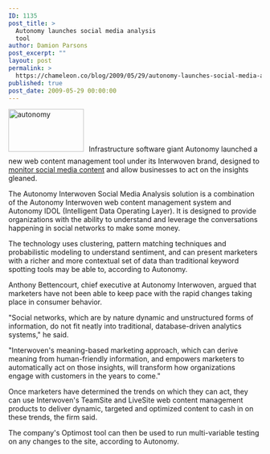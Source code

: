 ```yaml
---
ID: 1135
post_title: >
  Autonomy launches social media analysis
  tool
author: Damion Parsons
post_excerpt: ""
layout: post
permalink: >
  https://chameleon.co/blog/2009/05/29/autonomy-launches-social-media-analysis-tool/
published: true
post_date: 2009-05-29 00:00:00
---
```

<img class="alignleft size-full wp-image-1034" style="margin-right: 10px; margin-bottom: 10px;" title="autonomy" src="https://takemetoyourleader.com/wp-content/uploads/2009/05/autonomy_iwov_logo_2009.jpg" alt="autonomy" width="150" height="85" />Infrastructure software giant Autonomy launched a new web content management tool under its Interwoven brand, designed to <a href="https://www.interwoven.com/components/pagenext.jsp?topic=IDOL::SOCIAL_MEDIA" target="_blank" rel="noopener noreferrer">monitor social media content</a> and allow businesses to act on the insights gleaned.

The Autonomy Interwoven Social Media Analysis solution is a combination of the Autonomy Interwoven web content management system and Autonomy IDOL (Intelligent Data Operating Layer). It is designed to provide organizations with the ability to understand and leverage the conversations happening in social networks to make some money.

The technology uses clustering, pattern matching techniques and probabilistic modeling to understand sentiment, and can present marketers with a richer and more contextual set of data than traditional keyword spotting tools may be able to, according to Autonomy.

Anthony Bettencourt, chief executive at Autonomy Interwoven, argued that marketers have not been able to keep pace with the rapid changes taking place in consumer behavior.

"Social networks, which are by nature dynamic and unstructured forms of information, do not fit neatly into traditional, database-driven analytics systems," he said.

"Interwoven's meaning-based marketing approach, which can derive meaning from human-friendly information, and empowers marketers to automatically act on those insights, will transform how organizations engage with customers in the years to come."

Once marketers have determined the trends on which they can act, they can use Interwoven's TeamSite and LiveSite web content management products to deliver dynamic, targeted and optimized content to cash in on these trends, the firm said.

The company's Optimost tool can then be used to run multi-variable testing on any changes to the site, according to Autonomy.